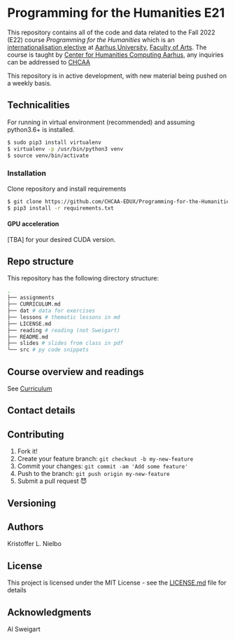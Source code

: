 # Programming for the Humanities E21 #

This repository contains all of the code and data related to the Fall 2022 (E22) course _Programming for the Humanities_ which is an [internationalisation elective](https://kursuskatalog.au.dk/da/course/114061/Programming-for-the-Humanities) at [Aarhus University](https://international.au.dk/), [Faculty of Arts](https://arts.au.dk/en/). The course is taught by [Center for Humanities Computing Aarhus](https://chcaa.io/#/), any inquiries can be addressed to [CHCAA](https://chcaa.zendesk.com/hc/en-us/requests/new)

This repository is in active development, with new material being pushed on a weekly basis.
## Technicalities

For running in virtual environment (recommended) and assuming python3.6+ is installed.

```bash
$ sudo pip3 install virtualenv
$ virtualenv -p /usr/bin/python3 venv
$ source venv/bin/activate
```

### Installation

Clone repository and install requirements

```bash
$ git clone https://github.com/CHCAA-EDUX/Programming-for-the-Humanities-E21.git
$ pip3 install -r requirements.txt
```

#### GPU acceleration

[TBA] for your desired CUDA version.

## Repo structure

This repository has the following directory structure:

```sh
.
├── assignments
├── CURRICULUM.md
├── dat # data for exercises
├── lessons # thematic lessons in md 
├── LICENSE.md
├── reading # reading (not Sweigart)
├── README.md
├── slides # slides from class in pdf
└── src # py code snippets

```

## Course overview and readings

See [Curriculum](https://github.com/CHCAA-EDUX/Programming-for-the-Humanities-E21/blob/main/CURRICULUM.md)

## Contact details

## Contributing

1. Fork it!
2. Create your feature branch: `git checkout -b my-new-feature`
3. Commit your changes: `git commit -am 'Add some feature'`
4. Push to the branch: `git push origin my-new-feature`
5. Submit a pull request :smiling_imp:

## Versioning


## Authors
Kristoffer L. Nielbo

## License

This project is licensed under the MIT License - see the [LICENSE.md](LICENSE.md) file for details

## Acknowledgments

Al Sweigart
